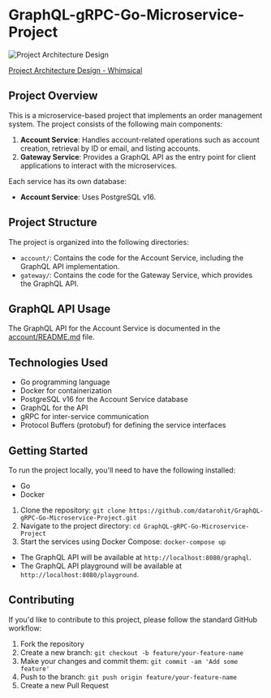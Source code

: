 # GraphQL-gRPC-Go-Microservice-Project

![Project Architecture Design](https://i.ibb.co/S6vvM67/Graph-QL-gRPC-Go-Microservice.png)

[Project Architecture Design - Whimsical](https://whimsical.com/graphql-grpc-go-microservice-JGUJXyUsLacNEHpCCxCpcC)

## Project Overview

This is a microservice-based project that implements an order management system. The project consists of the following main components:

1. **Account Service**: Handles account-related operations such as account creation, retrieval by ID or email, and listing accounts.
2. **Gateway Service**: Provides a GraphQL API as the entry point for client applications to interact with the microservices.

Each service has its own database:

- **Account Service**: Uses PostgreSQL v16.

## Project Structure

The project is organized into the following directories:

- `account/`: Contains the code for the Account Service, including the GraphQL API implementation.
- `gateway/`: Contains the code for the Gateway Service, which provides the GraphQL API.

## GraphQL API Usage

The GraphQL API for the Account Service is documented in the [account/README.md](./account/README.md) file.

## Technologies Used

- Go programming language
- Docker for containerization
- PostgreSQL v16 for the Account Service database
- GraphQL for the API
- gRPC for inter-service communication
- Protocol Buffers (protobuf) for defining the service interfaces

## Getting Started

To run the project locally, you'll need to have the following installed:

- Go
- Docker

1. Clone the repository: `git clone https://github.com/datarohit/GraphQL-gRPC-Go-Microservice-Project.git`
2. Navigate to the project directory: `cd GraphQL-gRPC-Go-Microservice-Project`
3. Start the services using Docker Compose: `docker-compose up`

- The GraphQL API will be available at `http://localhost:8080/graphql`.
- The GraphQL API playground will be available at `http://localhost:8080/playground`.

## Contributing

If you'd like to contribute to this project, please follow the standard GitHub workflow:

1. Fork the repository
2. Create a new branch: `git checkout -b feature/your-feature-name`
3. Make your changes and commit them: `git commit -am 'Add some feature'`
4. Push to the branch: `git push origin feature/your-feature-name`
5. Create a new Pull Request
